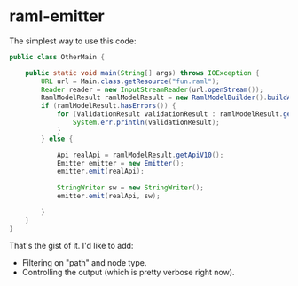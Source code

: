# raml-emitter

The simplest way to use this code:
```java
public class OtherMain {

    public static void main(String[] args) throws IOException {
        URL url = Main.class.getResource("fun.raml");
        Reader reader = new InputStreamReader(url.openStream());
        RamlModelResult ramlModelResult = new RamlModelBuilder().buildApi(reader, url.getFile());
        if (ramlModelResult.hasErrors()) {
            for (ValidationResult validationResult : ramlModelResult.getValidationResults()) {
                System.err.println(validationResult);
            }
        } else {

            Api realApi = ramlModelResult.getApiV10();
            Emitter emitter = new Emitter();
            emitter.emit(realApi);
            
            StringWriter sw = new StringWriter();
            emitter.emit(realApi, sw);

        }
    }
}
```

That's the gist of it. I'd like to add:

* Filtering on "path" and node type.
* Controlling the output (which is pretty verbose right now).

